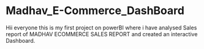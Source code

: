 # Madhav_E-Commerce_DashBoard
Hii everyone this is my first project on powerBI where i have analysed Sales report of MADHAV ECOMMERCE SALES REPORT and created an interactive Dashboard.
